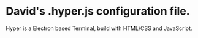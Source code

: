 # David's .hyper.js configuration file.

Hyper is a Electron based Terminal, build with HTML/CSS and JavaScript.


